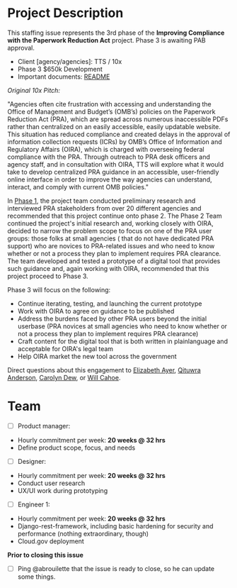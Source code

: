 # **Project Description**

This staffing issue represents the 3rd phase of the **Improving Compliance with the Paperwork Reduction Act** project. Phase 3 is awaiting PAB approval.

- Client [agency/agencies]: TTS / 10x
- Phase 3 $650k Development
- Important documents: [README](https://docs.google.com/document/d/1d5Ea-vC9gl6etRIFI0iD7DtMbqme8lx9_UrXNBTPDQI/edit#heading=h.qbz9dyqr0zu9)

*Original 10x Pitch:*

"Agencies often cite frustration with accessing and understanding the Office of Management and Budget’s (OMB’s) policies on the Paperwork Reduction Act (PRA), which are spread across numerous inaccessible PDFs rather than centralized on an easily accessible, easily updatable website. This situation has reduced compliance and created delays in the approval of information collection requests (ICRs) by OMB’s Office of Information and Regulatory Affairs (OIRA), which is charged with overseeing federal compliance with the PRA. Through outreach to PRA desk officers and agency staff, and in consultation with OIRA, TTS will explore what it would take to develop centralized PRA guidance in an accessible, user-friendly online interface in order to improve the way agencies can understand, interact, and comply with current OMB policies."

In [Phase 1](https://docs.google.com/document/d/1xGolKrn25i8n6vWov4IFKjI_GRD3wO-fJ0hcx6_cSdQ/edit), the project team conducted preliminary research and interviewed PRA stakeholders from over 20 different agencies and recommended that this project continue onto phase 2. The Phase 2 Team continued the project's initial research and, working closely with OIRA, decided to narrow the problem scope to focus on one of the PRA user groups: those folks at small agencies ( that do not have dedicated PRA support) who are novices to PRA-related issues and who need to know whether or not a process they plan to implement requires PRA clearance. The team developed and tested a prototype of a digital tool that provides such guidance and, again working with OIRA, recommended that this project proceed to Phase 3.

Phase 3 will focus on the following:

- Continue iterating, testing, and launching the current prototype
- Work with OIRA to agree on guidance to be published
- Address the burdens faced by other PRA users beyond the initial userbase (PRA novices at small agencies who need to know whether or not a process they plan to implement requires PRA clearance)
- Craft content for the digital tool that is both written in plainlanguage and acceptable for OIRA's legal team
- Help OIRA market the new tool across the government

Direct questions about this engagement to [Elizabeth Ayer](https://gsa-tts.slack.com/messages/DCSGRGSP2), [Qituwra Anderson](https://gsa-tts.slack.com/messages/D39JN9D6K), [Carolyn Dew](https://gsa-tts.slack.com/messages/D3J06J86S), or [Will Cahoe](https://gsa-tts.slack.com/messages/D386SJ5S7).

# **Team**

- [ ] Product manager: 
* Hourly commitment per week: **20 weeks @ 32 hrs**
* Define product scope, focus, and needs


- [ ] Designer: 
* Hourly commitment per week: **20 weeks @ 32 hrs**
* Conduct user research
* UX/UI work during prototyping

- [ ] Engineer 1: 
* Hourly commitment per week: **20 weeks @ 32 hrs**
* Django-rest-framework, including basic hardening for security and performance (nothing extraordinary, though)
* Cloud.gov deployment


**Prior to closing this issue**

- [ ] Ping @abrouilette that the issue is ready to close, so he can update some things.
